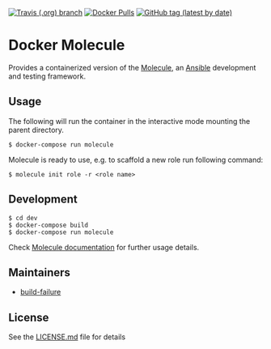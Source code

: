 [![Travis (.org) branch](https://img.shields.io/travis/nl2go/docker-molecule/master-v2)](https://travis-ci.org/nl2go/docker-molecule)
[![Docker Pulls](https://img.shields.io/docker/pulls/nl2go/molecule)](https://hub.docker.com/r/nl2go/molecule)
[![GitHub tag (latest by date)](https://img.shields.io/github/v/tag/nl2go/docker-molecule)](https://hub.docker.com/repository/docker/nl2go/molecule/tags?page=1)

# Docker Molecule

Provides a containerized version of the [Molecule](https://molecule.readthedocs.io/en/stable/), an [Ansible](https://www.ansible.com/) development and testing framework.

## Usage

The following will run the container in the interactive mode mounting the parent directory. 

    $ docker-compose run molecule

Molecule is ready to use, e.g. to scaffold a new role run following command:

    $ molecule init role -r <role name>

## Development

    $ cd dev
    $ docker-compose build
    $ docker-compose run molecule

Check [Molecule documentation](https://molecule.readthedocs.io/en/stable/) for further usage details.

## Maintainers

- [build-failure](https://github.com/build-failure)

## License

See the [LICENSE.md](LICENSE.md) file for details

